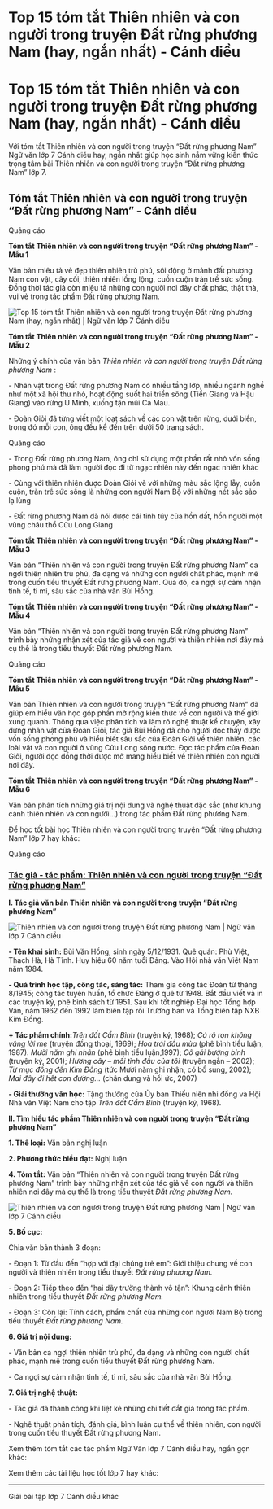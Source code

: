 # Top 15 tóm tắt Thiên nhiên và con người trong truyện Đất rừng phương Nam (hay, ngắn nhất) - Cánh diều

# Top 15 tóm tắt Thiên nhiên và con người trong truyện Đất rừng phương Nam (hay, ngắn nhất) - Cánh diều

Với tóm tắt Thiên nhiên và con người trong truyện “Đất rừng phương Nam” Ngữ văn lớp 7 Cánh diều hay, ngắn nhất giúp học sinh nắm vững kiến thức trọng tâm bài Thiên nhiên và con người trong truyện “Đất rừng phương Nam” lớp 7.

## Tóm tắt Thiên nhiên và con người trong truyện “Đất rừng phương Nam” - Cánh diều

Quảng cáo

**Tóm tắt Thiên nhiên và con người trong truyện “Đất rừng phương Nam” - Mẫu 1**

Văn bản miêu tả vẻ đẹp thiên nhiên trù phú, sôi động ở mảnh đất phương Nam con vật, cây cối, thiên nhiên lồng lộng, cuồn cuộn tràn trề sức sống. Đồng thời tác giả còn miêu tả những con người nơi đây chất phác, thật thà, vui vẻ trong tác phẩm Đất rừng phương Nam.

![Top 15 tóm tắt Thiên nhiên và con người trong truyện Đất rừng phương Nam \(hay, ngắn nhất\) | Ngữ văn lớp 7 Cánh diều](https://vietjack.com/soan-van-lop-7-cd/images/tom-tat-thien-nhien-va-con-nguoi-trong-truyen-dat-rung-phuong-nam.PNG)

**Tóm tắt Thiên nhiên và con người trong truyện “Đất rừng phương Nam” - Mẫu 2**

Những ý chính của văn bản  _Thiên nhiên và con người trong truyện Đất rừng phương Nam_ :

\- Nhân vật trong Đất rừng phương Nam có nhiều tầng lớp, nhiều ngành nghề như một xã hội thu nhỏ, hoạt động suốt hai triền sông (Tiền Giang và Hậu Giang) vào rừng U Minh, xuống tận mũi Cà Mau.

\- Đoàn Giỏi đã từng viết một loạt sách về các con vật trên rừng, dưới biển, trong đó mỗi con, ông đều kể đến trên dưới 50 trang sách.

Quảng cáo

\- Trong Đất rừng phương Nam, ông chỉ sử dụng một phần rất nhỏ vốn sống phong phú mà đã làm người đọc đi từ ngạc nhiên này đến ngạc nhiên khác

\- Cùng với thiên nhiên được Đoàn Giỏi vẽ với những màu sắc lộng lẫy, cuồn cuộn, tràn trề sức sống là những con người Nam Bộ với những nét sắc sảo lạ lùng

\- Đất rừng phương Nam đã nói được cái tinh túy của hồn đất, hồn người một vùng châu thổ Cửu Long Giang

**Tóm tắt Thiên nhiên và con người trong truyện “Đất rừng phương Nam” - Mẫu 3**

Văn bản “Thiên nhiên và con người trong truyện Đất rừng phương Nam” ca ngợi thiên nhiên trù phú, đa dạng và những con người chất phác, mạnh mẽ trong cuốn tiểu thuyết Đất rừng phương Nam. Qua đó, ca ngợi sự cảm nhận tinh tế, tỉ mỉ, sâu sắc của nhà văn Bùi Hồng. 

**Tóm tắt Thiên nhiên và con người trong truyện “Đất rừng phương Nam” - Mẫu 4**

Văn bản “Thiên nhiên và con người trong truyện Đất rừng phương Nam” trình bày những nhận xét của tác giả về con người và thiên nhiên nơi đây mà cụ thể là trong tiểu thuyết Đất rừng phương Nam.

Quảng cáo

**Tóm tắt Thiên nhiên và con người trong truyện “Đất rừng phương Nam” - Mẫu 5**

Văn bản Thiên nhiên và con người trong truyện “Đất rừng phương Nam" đã giúp em hiểu văn học góp phần mở rộng kiến thức về con người và thế giới xung quanh. Thông qua việc phân tích và làm rõ nghệ thuật kể chuyện, xây dựng nhân vật của Đoàn Giỏi, tác giả Bùi Hồng đã cho người đọc thấy được vốn sống phong phú và hiểu biết sâu sắc của Đoàn Giỏi về thiên nhiên, các loài vật và con người ở vùng Cửu Long sông nước. Đọc tác phẩm của Đoàn Giỏi, người đọc đồng thời được mở mang hiểu biết về thiên nhiên con người nơi đây.

**Tóm tắt Thiên nhiên và con người trong truyện “Đất rừng phương Nam” - Mẫu 6**

Văn bản phân tích những giá trị nội dung và nghệ thuật đặc sắc (như khung cảnh thiên nhiên và con người...) trong tác phẩm Đất rừng phương Nam. 

Để học tốt bài học Thiên nhiên và con người trong truyện “Đất rừng phương Nam” lớp 7 hay khác:

Quảng cáo

### [**Tác giả - tác phẩm: Thiên nhiên và con người trong truyện “Đất rừng phương Nam”**](https://vietjack.com/soan-van-lop-7-cd/tac-gia-tac-pham-thien-nhien-va-con-nguoi-trong-truyen-dat-rung-phuong-nam.jsp)

**I. Tác giả văn bản Thiên nhiên và con người trong truyện “Đất rừng phương Nam”**

![Thiên nhiên và con người trong truyện Đất rừng phương Nam | Ngữ văn lớp 7 Cánh diều](https://vietjack.com/soan-van-lop-7-cd/images/tac-gia-tac-pham-thien-nhien-va-con-nguoi-trong-truyen-dat-rung-phuong-nam.PNG)

**\- Tên khai sinh:** Bùi Văn Hồng, sinh ngày 5/12/1931. Quê quán: Phù Việt, Thạch Hà, Hà Tĩnh. Huy hiệu 60 năm tuổi Đảng. Vào Hội nhà văn Việt Nam năm 1984.

**\- Quá trình học tập, công tác, sáng tác:** Tham gia công tác Đoàn từ tháng 8/1945; công tác tuyên huấn, tổ chức Đảng ở quê từ 1948. Bắt đầu viết và in các truyện ký, phê bình sách từ 1951. Sau khi tốt nghiệp Đại học Tổng hợp Văn, năm 1962 đến 1992 làm biên tập rồi Trưởng ban và Tổng biên tập NXB Kim Đồng.

**\+ Tác phẩm chính:**_Trên đất Cẩm Bình_ (truyện ký, 1968); _Cá rô ron không vâng lời mẹ_ (truyện đồng thoại, 1969); _Hoa trái đầu mùa_ (phê bình tiểu luận, 1987). _Mười năm ghi nhận_ (phê bình tiểu luận,1997); _Cô gái bướng bỉnh_ (truyện ký, 2001); _Hương cây – mối tình đầu của tôi_ (truyện ngắn – 2002); _Từ mục đồng đến Kim Đồng_ (tức Mười năm ghi nhận, có bổ sung, 2002); _Mai đây đi hết con đường…_ (chân dung và hồi ức, 2007)

**\- Giải thưởng văn học:** Tặng thưởng của Ủy ban Thiếu niên nhi đồng và Hội Nhà văn Việt Nam cho tập _Trên đất Cẩm Bình_ (truyện ký, 1968).

**II. Tìm hiểu tác phẩm Thiên nhiên và con người trong truyện “Đất rừng phương Nam”**

**1\. Thể loại:** Văn bản nghị luận

**2\. Phương thức biểu đạt:** Nghị luận

**4\. Tóm tắt:** Văn bản “Thiên nhiên và con người trong truyện Đất rừng phương Nam” trình bày những nhận xét của tác giả về con người và thiên nhiên nơi đây mà cụ thể là trong tiểu thuyết _Đất rừng phương Nam._

![Thiên nhiên và con người trong truyện Đất rừng phương Nam | Ngữ văn lớp 7 Cánh diều](https://vietjack.com/soan-van-lop-7-cd/images/tac-gia-tac-pham-thien-nhien-va-con-nguoi-trong-truyen-dat-rung-phuong-nam-111.PNG)

**5\. Bố cục:**

Chia văn bản thành 3 đoạn:

\- Đoạn 1: Từ đầu đến “hợp với đại chúng trẻ em”: Giới thiệu chung về con người và thiên nhiên trong tiểu thuyết _Đất rừng phương Nam._

\- Đoạn 2: Tiếp theo đến “hai dãy trường thành vô tận”: Khung cảnh thiên nhiên trong tiểu thuyết _Đất rừng phương Nam._

\- Đoạn 3: Còn lại: Tính cách, phẩm chất của những con người Nam Bộ trong tiểu thuyết _Đất rừng phương Nam._

**6\. Giá trị nội dung:**

\- Văn bản ca ngợi thiên nhiên trù phú, đa dạng và những con người chất phác, mạnh mẽ trong cuốn tiểu thuyết Đất rừng phương Nam.

\- Ca ngợi sự cảm nhận tinh tế, tỉ mỉ, sâu sắc của nhà văn Bùi Hồng.

**7\. Giá trị nghệ thuật:**

\- Tác giả đã thành công khi liệt kê những chi tiết đắt giá trong tác phẩm.

\- Nghệ thuật phân tích, đánh giá, bình luận cụ thể về thiên nhiên, con người trong cuốn tiểu thuyết Đất rừng phương Nam.

Xem thêm tóm tắt các tác phẩm Ngữ Văn lớp 7 Cánh diều hay, ngắn gọn khác:

Xem thêm các tài liệu học tốt lớp 7 hay khác:

* * *

Giải bài tập lớp 7 Cánh diều khác
